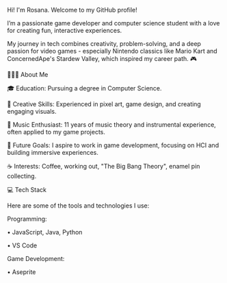 Hi! I'm Rosana. Welcome to my GitHub profile!

I’m a passionate game developer and computer science student with a love for creating fun, interactive experiences. 

My journey in tech combines creativity, problem-solving, and a deep passion for video games - especially Nintendo classics like Mario Kart and ConcernedApe's Stardew Valley, which inspired my career path. 🎮

🧑🏽‍💻 About Me

🎓 Education: Pursuing a degree in Computer Science.

🎨 Creative Skills: Experienced in pixel art, game design, and creating engaging visuals.

🎵 Music Enthusiast: 11 years of music theory and instrumental experience, often applied to my game projects.

🌟 Future Goals: I aspire to work in game development, focusing on HCI and building immersive experiences.

☕️ Interests: Coffee, working out, "The Big Bang Theory", enamel pin collecting.


💻 Tech Stack

Here are some of the tools and technologies I use:

Programming:

• JavaScript, Java, Python

• VS Code


Game Development:

• Aseprite


<!---
rosanajosepha/rosanajosepha is a ✨ special ✨ repository because its `README.md` (this file) appears on your GitHub profile.
You can click the Preview link to take a look at your changes.
--->
